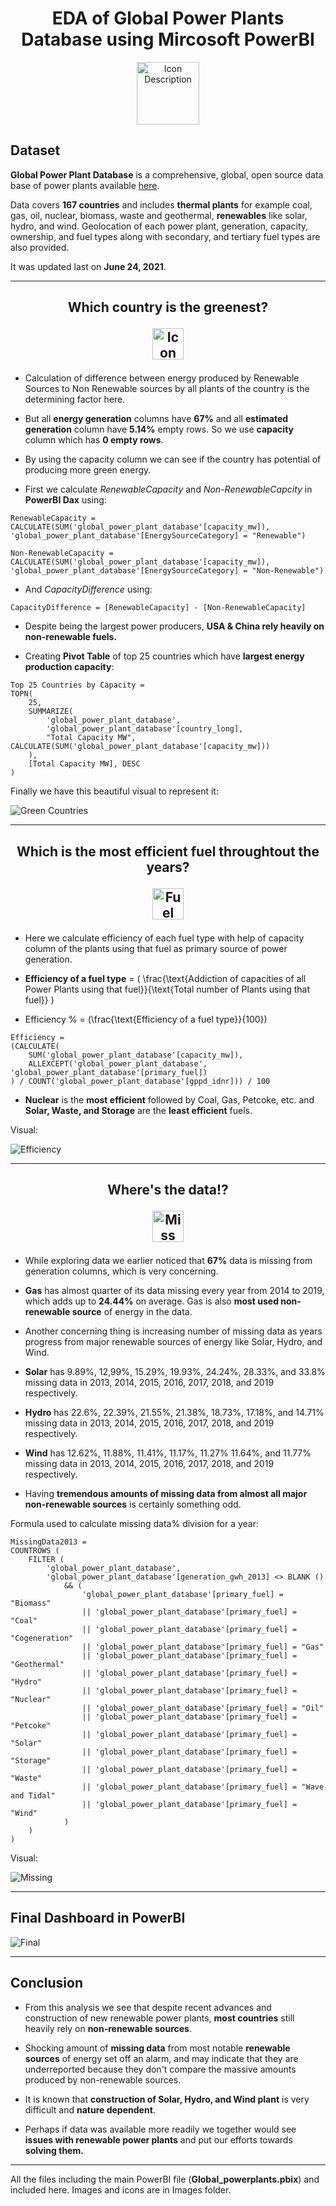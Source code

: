 <div align="center">
  <center><h1>EDA of Global Power Plants Database using Mircosoft PowerBI</h1></center>
</div>

<p align="center"><img src="/Images/powerBi.png" alt="Icon Description" width="100"></p>

## Dataset

**Global Power Plant Database** is a comprehensive, global, open source data base of power plants available [here](https://datasets.wri.org/dataset/globalpowerplantdatabase).

Data covers **167 countries** and includes **thermal plants** for example coal, gas, oil, nuclear, biomass, waste and geothermal, **renewables** like solar, hydro, and wind. Geolocation of each power plant, generation, capacity, ownership, and fuel types along with secondary, and tertiary fuel types are also provided.

It was updated last on **June 24, 2021**.

---

<div align="center">
 <h2>Which country is the greenest?
    <p align="center">
        <img src="/Images/leaf.png" alt="Icon Description" width="50">
    </p>
</div>

- Calculation of difference between energy produced by Renewable Sources to Non Renewable sources by all plants of the country is the determining factor here.

- But all **energy generation** columns have **67%** and all **estimated generation** column have **5.14%** empty rows. So we use **capacity** column which has **0 empty rows**.

- By using the capacity column we can see if the country has potential of producing more green energy.

- First we calculate *RenewableCapacity* and *Non-RenewableCapcity* in **PowerBI Dax** using:

```
RenewableCapacity = CALCULATE(SUM('global_power_plant_database'[capacity_mw]), 'global_power_plant_database'[EnergySourceCategory] = "Renewable")
```

```
Non-RenewableCapacity = CALCULATE(SUM('global_power_plant_database'[capacity_mw]), 'global_power_plant_database'[EnergySourceCategory] = "Non-Renewable")
```

- And *CapacityDifference* using:

```
CapacityDifference = [RenewableCapacity] - [Non-RenewableCapacity]
```

- Despite being the largest power producers, **USA & China rely heavily on non-renewable fuels.**

- Creating **Pivot Table** of top 25 countries which have **largest energy production capacity**:

```
Top 25 Countries by Capacity = 
TOPN(
    25,
    SUMMARIZE(
        'global_power_plant_database',
        'global_power_plant_database'[country_long],
        "Total Capacity MW", CALCULATE(SUM('global_power_plant_database'[capacity_mw]))
    ),
    [Total Capacity MW], DESC
)

```

Finally we have this beautiful visual to represent it:

![Green Countries](/Images/Green.png)

---

<div align="center">
 <h2>Which is the most efficient fuel throughtout the years?
    <p align="center">
        <img src="/Images/fuel.png" alt="Fuel icon" width="50">
    </p>
</div>

- Here we calculate efficiency of each fuel type with help of capacity column of the plants using that fuel as primary source of power generation.

- **Efficiency of a fuel type** = \( \frac{\text{Addiction of capacities of all Power Plants using that fuel}}{\text{Total number of Plants using that fuel}} \)

- Efficiency \% = \(\frac{\text{Efficiency of a fuel type}}{100}\)


```
Efficiency = 
(CALCULATE(
    SUM('global_power_plant_database'[capacity_mw]),
    ALLEXCEPT('global_power_plant_database', 'global_power_plant_database'[primary_fuel])
) / COUNT('global_power_plant_database'[gppd_idnr])) / 100
```

- **Nuclear** is the **most efficient** followed by Coal, Gas, Petcoke, etc. and **Solar, Waste, and Storage** are the **least efficient** fuels.
 
Visual:

![Efficiency](/Images/Efficient.png)

---

<div align="center">
 <h2>Where's the data!?
    <p align="center">
        <img src="/Images/miss.png" alt="Miss icon" width="50">
    </p>
</div>

- While exploring data we earlier noticed that **67%** data is missing from generation columns, which is very concerning.

- **Gas** has almost quarter of its data missing every year from 2014 to 2019, which adds up to **24.44%** on average. Gas is also **most used non-renewable source** of energy in the data.

- Another concerning thing is increasing number of missing data as years progress from major renewable sources of energy like Solar, Hydro, and Wind.

- **Solar** has 9.89%, 12,99%, 15.29%, 19.93%, 24.24%, 28.33%, and 33.8% missing data in 2013, 2014, 2015, 2016, 2017, 2018, and 2019 respectively.

- **Hydro** has 22.6%, 22.39%, 21.55%, 21.38%, 18.73%, 17.18%, and 14.71% missing data in 2013, 2014, 2015, 2016, 2017, 2018, and 2019 respectively.

- **Wind** has 12.62%, 11.88%, 11.41%, 11.17%, 11.27% 11.64%, and 11.77% missing data in 2013, 2014, 2015, 2016, 2017, 2018, and 2019 respectively.

- Having **tremendous amounts of missing data from almost all major non-renewable sources** is certainly something odd.

Formula used to calculate missing data% division for a year:

```
MissingData2013 = 
COUNTROWS (
    FILTER (
        'global_power_plant_database',
        'global_power_plant_database'[generation_gwh_2013] <> BLANK ()
            && (
                'global_power_plant_database'[primary_fuel] = "Biomass"
                || 'global_power_plant_database'[primary_fuel] = "Coal"
                || 'global_power_plant_database'[primary_fuel] = "Cogeneration"
                || 'global_power_plant_database'[primary_fuel] = "Gas"
                || 'global_power_plant_database'[primary_fuel] = "Geothermal"
                || 'global_power_plant_database'[primary_fuel] = "Hydro"
                || 'global_power_plant_database'[primary_fuel] = "Nuclear"
                || 'global_power_plant_database'[primary_fuel] = "Oil"
                || 'global_power_plant_database'[primary_fuel] = "Petcoke"
                || 'global_power_plant_database'[primary_fuel] = "Solar"
                || 'global_power_plant_database'[primary_fuel] = "Storage"
                || 'global_power_plant_database'[primary_fuel] = "Waste"
                || 'global_power_plant_database'[primary_fuel] = "Wave and Tidal"
                || 'global_power_plant_database'[primary_fuel] = "Wind"
            )
    )
)
```

Visual:

![Missing](/Images/missing.png)

---

## Final Dashboard in PowerBI

![Final](/Images/Global_powerplants-1.png)

---

## Conclusion

- From this analysis we see that despite recent advances and construction of new renewable power plants, **most countries** still heavily rely on **non-renewable sources**.

- Shocking amount of **missing data** from most notable **renewable sources** of energy set off an alarm, and may indicate that they are underreported because they don't compare the massive amounts produced by non-renewable sources.

- It is known that **construction of Solar, Hydro, and Wind plant** is very difficult and **nature dependent**.

- Perhaps if data was available more readily we together would see **issues with renewable power plants** and put our efforts towards **solving them.**

---

All the files including the main PowerBI file (**Global_powerplants.pbix**) and included here. Images and icons are in Images folder.
